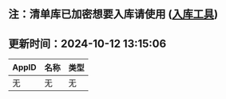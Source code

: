 ## 注：清单库已加密想要入库请使用 ([入库工具](https://github.com/BlankTMing/ManifestAutoUpdate/releases))

## 更新时间：2024-10-12 13:15:06
| AppID | 名称 | 类型  |
| :-------------------- | :----------------------------- | :----------- |
| 无 | 无 | 无 |
